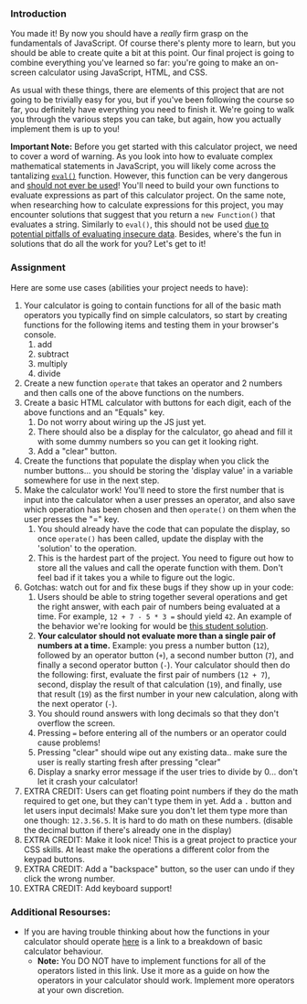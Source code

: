 ### Introduction

You made it! By now you should have a _really_ firm grasp on the fundamentals of JavaScript. Of course there's plenty more to learn, but you should be able to create quite a bit at this point. Our final project is going to combine everything you've learned so far: you're going to make an on-screen calculator using JavaScript, HTML, and CSS.

As usual with these things, there are elements of this project that are not going to be trivially easy for you, but if you've been following the course so far, you definitely have everything you need to finish it. We're going to walk you through the various steps you can take, but again, how you actually implement them is up to you!

**Important Note:** Before you get started with this calculator project, we need to cover a word of warning. As you look into how to evaluate complex mathematical statements in JavaScript, you will likely come across the tantalizing [`eval()`](https://developer.mozilla.org/en-US/docs/Web/JavaScript/Reference/Global_Objects/eval) function. However, this function can be very dangerous and [should not ever be used](https://developer.mozilla.org/en-US/docs/Web/JavaScript/Reference/Global_Objects/eval#Never_use_eval!)! You'll need to build your own functions to evaluate expressions as part of this calculator project. On the same note, when researching how to calculate expressions for this project, you may encounter solutions that suggest that you return a `new Function()` that evaluates a string. Similarly to `eval()`, this should not be used [due to potential pitfalls of evaluating insecure data](https://stackoverflow.com/questions/4599857/are-eval-and-new-function-the-same-thing). Besides, where's the fun in solutions that do all the work for you? Let's get to it!

### Assignment

<div class="lesson-content__panel" markdown="1">
Here are some use cases (abilities your project needs to have):

1. Your calculator is going to contain functions for all of the basic math operators you typically find on simple calculators, so start by creating functions for the following items and testing them in your browser's console.
   1. add
   2. subtract
   3. multiply
   4. divide
2. Create a new function `operate` that takes an operator and 2 numbers and then calls one of the above functions on the numbers.
3. Create a basic HTML calculator with buttons for each digit, each of the above functions and an "Equals" key.
   1. Do not worry about wiring up the JS just yet.
   2. There should also be a display for the calculator, go ahead and fill it with some dummy numbers so you can get it looking right.
   3. Add a "clear" button.
4. Create the functions that populate the display when you click the number buttons... you should be storing the 'display value' in a variable somewhere for use in the next step.
5. Make the calculator work! You'll need to store the first number that is input into the calculator when a user presses an operator, and also save which operation has been chosen and then `operate()` on them when the user presses the "=" key.
   1. You should already have the code that can populate the display, so once `operate()` has been called, update the display with the 'solution' to the operation.
   2. This is the hardest part of the project. You need to figure out how to store all the values and call the operate function with them. Don't feel bad if it takes you a while to figure out the logic.
6. Gotchas: watch out for and fix these bugs if they show up in your code:
   1. Users should be able to string together several operations and get the right answer, with each pair of numbers being evaluated at a time. For example, `12 + 7 - 5 * 3 =` should yield `42`. An example of the behavior we're looking for would be [this student solution](https://mrbuddh4.github.io/calculator/).
   2. **Your calculator should not evaluate more than a single pair of numbers at a time.** Example: you press a number button (`12`), followed by an operator button (`+`), a second number button (`7`), and finally a second operator button (`-`). Your calculator should then do the following: first, evaluate the first pair of numbers (`12 + 7`), second, display the result of that calculation (`19`), and finally, use that result (`19`) as the first number in your new calculation, along with the next operator (`-`).
   3. You should round answers with long decimals so that they don't overflow the screen.
   4. Pressing `=` before entering all of the numbers or an operator could cause problems!
   5. Pressing "clear" should wipe out any existing data.. make sure the user is really starting fresh after pressing "clear"
   6. Display a snarky error message if the user tries to divide by 0... don't let it crash your calculator!
7. EXTRA CREDIT: Users can get floating point numbers if they do the math required to get one, but they can't type them in yet. Add a `.` button and let users input decimals! Make sure you don't let them type more than one though: `12.3.56.5`. It is hard to do math on these numbers. \(disable the decimal button if there's already one in the display\)
8. EXTRA CREDIT: Make it look nice! This is a great project to practice your CSS skills. At least make the operations a different color from the keypad buttons.
9. EXTRA CREDIT: Add a "backspace" button, so the user can undo if they click the wrong number.
10. EXTRA CREDIT: Add keyboard support!

### Additional Resourses:
- If you are having trouble thinking about how the functions in your calculator should operate [here](https://www.calculator.org/CalcHelp/basics.html) is a link to a breakdown of basic calculator behaviour. 
   - **Note:** You DO NOT have to implement functions for all of the operators listed in this link. Use it more as a guide on how the operators in your calculator should work. Implement more operators at your own discretion. 
</div>
